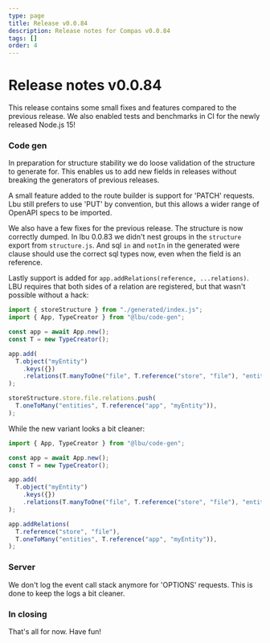 ```yaml
---
type: page
title: Release v0.0.84
description: Release notes for Compas v0.0.84
tags: []
order: 4
---
```


# Release notes v0.0.84

This release contains some small fixes and features compared to the previous
release. We also enabled tests and benchmarks in CI for the newly released
Node.js 15!

### Code gen

In preparation for structure stability we do loose validation of the structure
to generate for. This enables us to add new fields in releases without breaking
the generators of previous releases.

A small feature added to the route builder is support for 'PATCH' requests. Lbu
still prefers to use 'PUT' by convention, but this allows a wider range of
OpenAPI specs to be imported.

We also have a few fixes for the previous release. The structure is now
correctly dumped. In lbu 0.0.83 we didn't nest groups in the `structure` export
from `structure.js`. And sql `in` and `notIn` in the generated were clause
should use the correct sql types now, even when the field is an reference.

Lastly support is added for `app.addRelations(reference, ...relations)`. LBU
requires that both sides of a relation are registered, but that wasn't possible
without a hack:

```js
import { storeStructure } from "./generated/index.js";
import { App, TypeCreator } from "@lbu/code-gen";

const app = await App.new();
const T = new TypeCreator();

app.add(
  T.object("myEntity")
    .keys({})
    .relations(T.manyToOne("file", T.reference("store", "file"), "entities")),
);

storeStructure.store.file.relations.push(
  T.oneToMany("entities", T.reference("app", "myEntity")),
);
```

While the new variant looks a bit cleaner:

```js
import { App, TypeCreator } from "@lbu/code-gen";

const app = await App.new();
const T = new TypeCreator();

app.add(
  T.object("myEntity")
    .keys({})
    .relations(T.manyToOne("file", T.reference("store", "file"), "entities")),
);

app.addRelations(
  T.reference("store", "file"),
  T.oneToMany("entities", T.reference("app", "myEntity")),
);
```

### Server

We don't log the event call stack anymore for 'OPTIONS' requests. This is done
to keep the logs a bit cleaner.

### In closing

That's all for now. Have fun!
